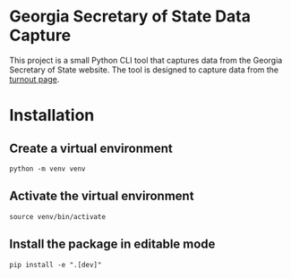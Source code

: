 # Georgia Secretary of State Data Capture

This project is a small Python CLI tool that captures data from the Georgia Secretary of State website. The tool 
is designed to capture data from the [turnout page](https://sos.ga.gov/page/election-data-hub-turnout).

# Installation

## Create a virtual environment

```shell
python -m venv venv
```

## Activate the virtual environment

```shell
source venv/bin/activate
```

## Install the package in editable mode

```shell
pip install -e ".[dev]"
```

